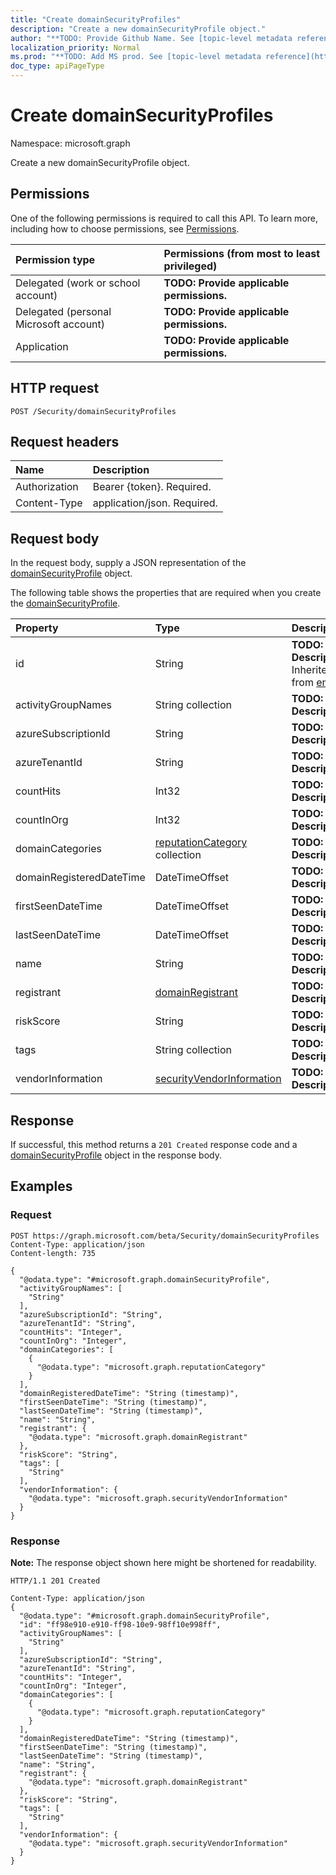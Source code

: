 ```yaml
---
title: "Create domainSecurityProfiles"
description: "Create a new domainSecurityProfile object."
author: "**TODO: Provide Github Name. See [topic-level metadata reference](https://msgo.azurewebsites.net/add/document/guidelines/metadata.html#topic-level-metadata)**"
localization_priority: Normal
ms.prod: "**TODO: Add MS prod. See [topic-level metadata reference](https://msgo.azurewebsites.net/add/document/guidelines/metadata.html#topic-level-metadata)**"
doc_type: apiPageType
---
```


# Create domainSecurityProfiles
Namespace: microsoft.graph

Create a new domainSecurityProfile object.

## Permissions
One of the following permissions is required to call this API. To learn more, including how to choose permissions, see [Permissions](/graph/permissions-reference).

|Permission type|Permissions (from most to least privileged)|
|:---|:---|
|Delegated (work or school account)|**TODO: Provide applicable permissions.**|
|Delegated (personal Microsoft account)|**TODO: Provide applicable permissions.**|
|Application|**TODO: Provide applicable permissions.**|

## HTTP request

<!-- {
  "blockType": "ignored"
}
-->
``` http
POST /Security/domainSecurityProfiles
```

## Request headers
|Name|Description|
|:---|:---|
|Authorization|Bearer {token}. Required.|
|Content-Type|application/json. Required.|

## Request body
In the request body, supply a JSON representation of the [domainSecurityProfile](../resources/domainsecurityprofile.md) object.

The following table shows the properties that are required when you create the [domainSecurityProfile](../resources/domainsecurityprofile.md).

|Property|Type|Description|
|:---|:---|:---|
|id|String|**TODO: Add Description** Inherited from [entity](../resources/entity.md)|
|activityGroupNames|String collection|**TODO: Add Description**|
|azureSubscriptionId|String|**TODO: Add Description**|
|azureTenantId|String|**TODO: Add Description**|
|countHits|Int32|**TODO: Add Description**|
|countInOrg|Int32|**TODO: Add Description**|
|domainCategories|[reputationCategory](../resources/reputationcategory.md) collection|**TODO: Add Description**|
|domainRegisteredDateTime|DateTimeOffset|**TODO: Add Description**|
|firstSeenDateTime|DateTimeOffset|**TODO: Add Description**|
|lastSeenDateTime|DateTimeOffset|**TODO: Add Description**|
|name|String|**TODO: Add Description**|
|registrant|[domainRegistrant](../resources/domainregistrant.md)|**TODO: Add Description**|
|riskScore|String|**TODO: Add Description**|
|tags|String collection|**TODO: Add Description**|
|vendorInformation|[securityVendorInformation](../resources/securityvendorinformation.md)|**TODO: Add Description**|



## Response

If successful, this method returns a `201 Created` response code and a [domainSecurityProfile](../resources/domainsecurityprofile.md) object in the response body.

## Examples

### Request
<!-- {
  "blockType": "request",
  "name": "create_domainsecurityprofile_from_"
}
-->
``` http
POST https://graph.microsoft.com/beta/Security/domainSecurityProfiles
Content-Type: application/json
Content-length: 735

{
  "@odata.type": "#microsoft.graph.domainSecurityProfile",
  "activityGroupNames": [
    "String"
  ],
  "azureSubscriptionId": "String",
  "azureTenantId": "String",
  "countHits": "Integer",
  "countInOrg": "Integer",
  "domainCategories": [
    {
      "@odata.type": "microsoft.graph.reputationCategory"
    }
  ],
  "domainRegisteredDateTime": "String (timestamp)",
  "firstSeenDateTime": "String (timestamp)",
  "lastSeenDateTime": "String (timestamp)",
  "name": "String",
  "registrant": {
    "@odata.type": "microsoft.graph.domainRegistrant"
  },
  "riskScore": "String",
  "tags": [
    "String"
  ],
  "vendorInformation": {
    "@odata.type": "microsoft.graph.securityVendorInformation"
  }
}
```


### Response
**Note:** The response object shown here might be shortened for readability.
<!-- {
  "blockType": "response",
  "truncated": true,
  "@odata.type": "microsoft.graph.domainSecurityProfile"
}
-->
``` http
HTTP/1.1 201 Created

Content-Type: application/json
{
  "@odata.type": "#microsoft.graph.domainSecurityProfile",
  "id": "ff98e910-e910-ff98-10e9-98ff10e998ff",
  "activityGroupNames": [
    "String"
  ],
  "azureSubscriptionId": "String",
  "azureTenantId": "String",
  "countHits": "Integer",
  "countInOrg": "Integer",
  "domainCategories": [
    {
      "@odata.type": "microsoft.graph.reputationCategory"
    }
  ],
  "domainRegisteredDateTime": "String (timestamp)",
  "firstSeenDateTime": "String (timestamp)",
  "lastSeenDateTime": "String (timestamp)",
  "name": "String",
  "registrant": {
    "@odata.type": "microsoft.graph.domainRegistrant"
  },
  "riskScore": "String",
  "tags": [
    "String"
  ],
  "vendorInformation": {
    "@odata.type": "microsoft.graph.securityVendorInformation"
  }
}
```

